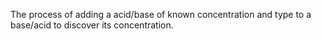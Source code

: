 The process of adding a acid/base of known concentration and type to a base/acid to discover its concentration. 